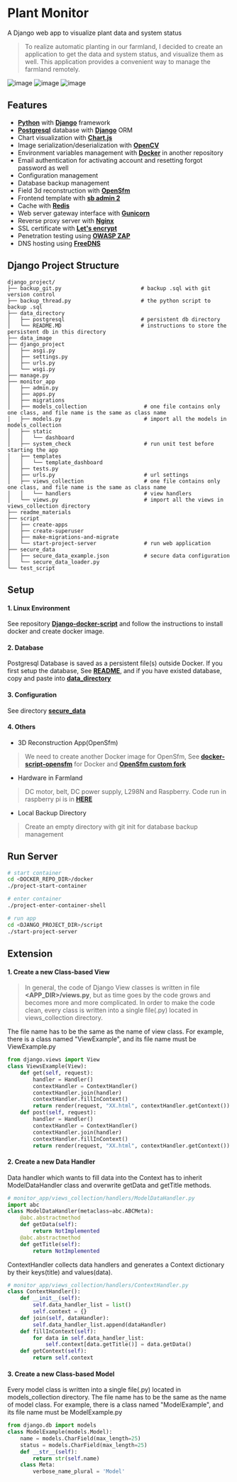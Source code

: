 # Plant Monitor

A Django web app to visualize plant data and system status

> To realize automatic planting in our farmland, I decided to create an application to get the data and system status, and visualize them as well. This application provides a convenient way to manage the farmland remotely.

![image](https://github.com/ArthurWuTW/django_project/blob/master/readme_materials/1.png)
![image](https://github.com/ArthurWuTW/django_project/blob/master/readme_materials/5.png)
![image](https://github.com/ArthurWuTW/django_project/blob/master/readme_materials/4.png)

## Features
- **[Python](https://www.python.org/)** with **[Django](https://www.djangoproject.com/)** framework
- **[Postgresql](https://www.postgresql.org/)** database with **[Django](https://www.djangoproject.com/)** ORM
- Chart visualization with **[Chart.js](https://www.chartjs.org/)**
- Image serialization/deserialization with **[OpenCV](https://opencv.org/)**
- Environment variables management with **[Docker](https://www.docker.com/)** in another repository
- Email authentication for activating account and resetting forgot password as well
- Configuration management
- Database backup management
- Field 3d reconstruction with **[OpenSfm](https://www.opensfm.org/)**
- Frontend template with **[sb admin 2](https://github.com/StartBootstrap/startbootstrap-sb-admin-2)**
- Cache with **[Redis](https://redis.io/)**
- Web server gateway interface with **[Gunicorn](https://gunicorn.org/)**
- Reverse proxy server with **[Nginx](https://nginx.org/en/)**
- SSL certificate with **[Let's encrypt](https://letsencrypt.org/)**
- Penetration testing using **[OWASP ZAP](https://owasp.org/)**
- DNS hosting using **[FreeDNS](https://freedns.afraid.org/)**

## Django Project Structure
```
django_project/
├── backup_git.py                         # backup .sql with git version control
├── backup_thread.py                      # the python script to backup .sql
├── data_directory
│   ├── postgresql                        # persistent db directory              
│   └── README.MD                         # instructions to store the persistent db in this directory
├── data_image
├── django_project
│   ├── asgi.py
│   ├── settings.py                       
│   ├── urls.py
│   └── wsgi.py
├── manage.py
├── monitor_app
│   ├── admin.py
│   ├── apps.py
│   ├── migrations
│   ├── models_collection                  # one file contains only one class, and file name is the same as class name
│   ├── models.py                          # import all the models in models_collection
│   ├── static
│   │   └── dashboard
│   ├── system_check                       # run unit test before starting the app
│   ├── templates
│   │   └── template_dashboard
│   ├── tests.py
│   ├── urls.py                            # url settings
│   ├── views_collection                   # one file contains only one class, and file name is the same as class name
│   │   └── handlers                       # view handlers
│   └── views.py                           # import all the views in views_collection directory
├── readme_materials
├── script
│   ├── create-apps                       
│   ├── create-superuser                   
│   ├── make-migrations-and-migrate
│   └── start-project-server               # run web application
├── secure_data
│   ├── secure_data_example.json           # secure data configuration
│   └── secure_data_loader.py
└── test_script

```

## Setup
#### 1. Linux Environment
See repository **[Django-docker-script](https://github.com/ArthurWuTW/django-docker-script)** and follow the instructions to install docker and create docker image.

#### 2. Database
Postgresql Database is saved as a persistent file(s) outside Docker. If you first setup the database, See **[README](https://github.com/ArthurWuTW/django-project/tree/master/data_directory)**, and if you have existed database, copy and paste into **[data_directory](https://github.com/ArthurWuTW/django-project/tree/master/data_directory)**

#### 3. Configuration
See directory **[secure_data](https://github.com/ArthurWuTW/django-project/tree/master/secure_data)**

#### 4. Others
- 3D Reconstruction App(OpenSfm)
> We need to create another Docker image for OpenSfm, See **[docker-script-opensfm](https://github.com/ArthurWuTW/docker-script-opensfm)** for Docker and **[OpenSfm custom fork](https://github.com/ArthurWuTW/OpenSfM)**

- Hardware in Farmland
> DC motor, belt, DC power supply, L298N and Raspberry. Code run in raspberry pi is in **[HERE](https://github.com/ArthurWuTW/crawler-script)**

- Local Backup Directory
> Create an empty directory with git init for database backup management

## Run Server
```sh
# start container
cd <DOCKER_REPO_DIR>/docker
./project-start-container

# enter container
./project-enter-container-shell

# run app
cd <DJANGO_PROJECT_DIR>/script
./start-project-server
```

## Extension

#### 1. Create a new Class-based View
> In general, the code of Django View classes is written in file <strong><APP_DIR>/views.py</strong>, but as time goes by the code grows and becomes more and more complicated. In order to make the code clean, every class is written into a single file(.py) located in views_collection directory.

The file name has to be the same as the name of view class. For example, there is a class named "ViewExample", and its file name must be ViewExample.py

```py
from django.views import View
class ViewsExample(View):
    def get(self, request):
        handler = Handler()
        contextHandler = ContextHandler()
        contextHandler.join(handler)
        contextHandler.fillInContext()
        return render(request, "XX.html", contextHandler.getContext())
    def post(self, request):
        handler = Handler()
        contextHandler = ContextHandler()
        contextHandler.join(handler)
        contextHandler.fillInContext()
        return render(request, "XX.html", contextHandler.getContext())
```
#### 2. Create a new Data Handler
Data handler which wants to fill data into the Context has to inherit ModelDataHandler class and overwrite getData and getTitle methods.
```py
# monitor_app/views_collection/handlers/ModelDataHandler.py
import abc
class ModelDataHandler(metaclass=abc.ABCMeta):
    @abc.abstractmethod
    def getData(self):
        return NotImplemented
    @abc.abstractmethod
    def getTitle(self):
        return NotImplemented
```
ContextHandler collects data handlers and generates a Context dictionary by their keys(title) and values(data).
```py
# monitor_app/views_collection/handlers/ContextHandler.py
class ContextHandler():
    def __init__(self):
        self.data_handler_list = list()
        self.context = {}
    def join(self, dataHandler):
        self.data_handler_list.append(dataHandler)
    def fillInContext(self):
        for data in self.data_handler_list:
            self.context[data.getTitle()] = data.getData()
    def getContext(self):
        return self.context
```
#### 3. Create a new Class-based Model
Every model class is written into a single file(.py) located in models_collection directory. The file name has to be the same as the name of model class. For example, there is a class named "ModelExample", and its file name must be ModelExample.py

```py
from django.db import models
class ModelExample(models.Model):
    name = models.CharField(max_length=25)
    status = models.CharField(max_length=25)
    def __str__(self):
        return str(self.name)
    class Meta:
        verbose_name_plural = 'Model'
```
